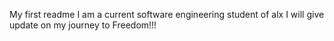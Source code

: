 My first readme
I am a current software engineering student of alx
I will give update on my journey to Freedom!!!
